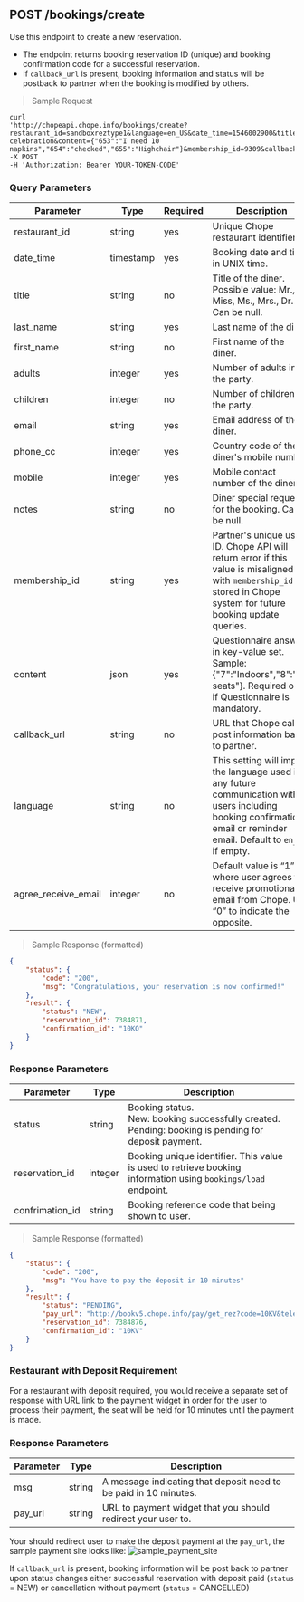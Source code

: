 ## POST /bookings/create

Use this endpoint to create a new reservation. 

- The endpoint returns booking reservation ID (unique) and booking confirmation code for a successful reservation. 
- If `callback_url` is present, booking information and status will be postback to partner when the booking is modified by others.

> Sample Request

```shell
curl 
'http://chopeapi.chope.info/bookings/create?restaurant_id=sandboxreztype1&language=en_US&date_time=1546002900&title=MR.&first_name=XXX&last_name=YYY&phone_cc=65&mobile=12345678&email=xxx@gmail.com&adults=6&children=1&notes=Birthday celebration&content={"653":"I need 10 napkins","654":"checked","655":"Highchair"}&membership_id=9309&callback_url=http://test.chope.co/&agree_receive_email=1' 
-X POST 
-H 'Authorization: Bearer YOUR-TOKEN-CODE' 
```

### Query Parameters
Parameter | Type | Required | Description
--------- | ---- | -------- | -----------
restaurant_id | string | yes | Unique Chope restaurant identifier.
date_time | timestamp | yes | Booking date and time in UNIX time. 
title | string | no | Title of the diner. Possible value: Mr., Miss, Ms., Mrs., Dr. Can be null.
last_name | string | yes | Last name of the diner.
first_name | string | no | First name of the diner. 
adults | integer | yes | Number of adults in the party.
children | integer | no | Number of children in the party.
email | string | yes | Email address of the diner. 
phone_cc | integer | yes | Country code of the diner's mobile number.
mobile | integer | yes | Mobile contact number of the diner. 
notes | string | no | Diner special request for the booking. Can be null.
membership_id | string | yes | Partner's unique user ID. Chope API will return error if this value is misaligned with `membership_id` stored in Chope system for future booking update queries. 
content | json | yes | Questionnaire answer in key-value set. <br>Sample: {"7":"Indoors","8":"bar seats"}. Required only if Questionnaire is mandatory. 
callback_url | string | no | URL that Chope call to post information back to partner.
language | string | no | This setting will impact the language used in any future communication with users including booking confirmation email or reminder email. Default to `en_US` if empty.
agree_receive_email | integer | no | Default value is “1” where user agrees to receive promotional email from Chope. Use “0” to indicate the opposite.

> Sample Response (formatted)

```json
{
    "status": {
        "code": "200",
        "msg": "Congratulations, your reservation is now confirmed!"
    },
    "result": {
        "status": "NEW",
        "reservation_id": 7384871,
        "confirmation_id": "10KQ"
    }
}

```

### Response Parameters
Parameter | Type | Description 
--------- | ---- | -----------
status | string | Booking status. <br> New: booking successfully created. <br> Pending: booking is pending for deposit payment.  
reservation_id | integer | Booking unique identifier. This value is used to retrieve booking information using `bookings/load` endpoint.
confrimation_id | string | Booking reference code that being shown to user. 

> Sample Response (formatted)

```json
{
    "status": {
        "code": "200",
        "msg": "You have to pay the deposit in 10 minutes"
    },
    "result": {
        "status": "PENDING",
        "pay_url": "http://bookv5.chope.info/pay/get_rez?code=10KV&telephone=86080958&phone-area=65&rid=sandboxreztype1&source=sandbox&membership_id=9309",
        "reservation_id": 7384876,
        "confirmation_id": "10KV"
    }
}
```

### Restaurant with Deposit Requirement

For a restaurant with deposit required, you would receive a separate set of response with URL link to the payment widget in order for the user to process their payment, the seat will be held for 10 minutes until the payment is made. 

### Response Parameters
Parameter | Type | Description 
--------- | ---- | -----------
msg | string | A message indicating that deposit need to be paid in 10 minutes.
pay_url | string | URL to payment widget that you should redirect your user to. 

Your should redirect user to make the deposit payment at the `pay_url`, the sample payment site looks like: 
![sample_payment_site](sample_payment_site.png)

If `callback_url` is present, booking information will be post back to partner upon status changes either successful reservation with deposit paid (`status` = NEW) or cancellation without payment (`status` = CANCELLED)